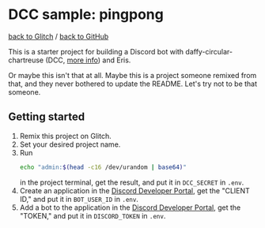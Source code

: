 # DCC sample: pingpong

[back to Glitch](https://glitch.com/edit/#!/dcc-sample-pingpong) /
[back to GitHub](https://github.com/wh0/dcc-sample-pingpong)

This is a starter project for building a Discord bot with daffy-circular-chartreuse (DCC,
[more info](https://support.glitch.com/t/a-prototype-bot-relay-for-discord/27845)) and Eris.

Or maybe this isn't that at all.
Maybe this is a project someone remixed from that, and they never bothered to update the README.
Let's try not to be that someone.

## Getting started

1. Remix this project on Glitch.
2. Set your desired project name.
3. Run
   ```sh
   echo "admin:$(head -c16 /dev/urandom | base64)"
   ```
   in the project terminal, get the result, and put it in `DCC_SECRET` in `.env`.
4. Create an application in the
   [Discord Developer Portal](https://discord.com/developers/applications), get the "CLIENT ID,"
   and put it in `BOT_USER_ID` in `.env`.
5. Add a bot to the application in the
   [Discord Developer Portal](https://discord.com/developers/applications), get the "TOKEN," and
   put it in `DISCORD_TOKEN` in `.env`.
